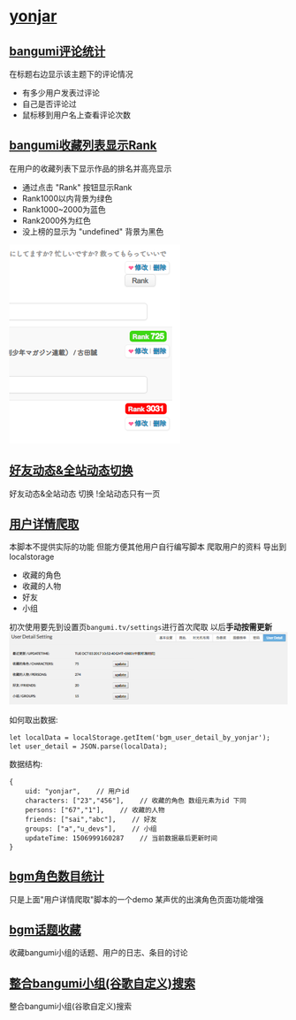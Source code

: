 # [yonjar](https://bgm.tv/user/yonjar)

## [bangumi评论统计](https://github.com/bangumi/scripts/blob/master/yonjar/comments_detail.user.js?raw=true)

在标题右边显示该主题下的评论情况 

- 有多少用户发表过评论 
- 自己是否评论过 
- 鼠标移到用户名上查看评论次数

## [bangumi收藏列表显示Rank](https://github.com/bangumi/scripts/blob/master/yonjar/show_rank.user.js?raw=true)

在用户的收藏列表下显示作品的排名并高亮显示		

- 通过点击 "Rank" 按钮显示Rank
- Rank1000以内背景为绿色 
- Rank1000~2000为蓝色 
- Rank2000外为红色 
- 没上榜的显示为 "undefined" 背景为黑色

![bangumi收藏列表显示Rank效果](images/show_rank_demo1.png)

## [好友动态&全站动态切换](https://github.com/bangumi/scripts/blob/master/yonjar/timeline_switch.user.js?raw=true)

好友动态&全站动态 切换
!全站动态只有一页

## [用户详情爬取](https://github.com/bangumi/scripts/blob/master/yonjar/user_detail.user.js?raw=true)

本脚本不提供实际的功能 但能方便其他用户自行编写脚本
爬取用户的资料 导出到localstorage

- 收藏的角色
- 收藏的人物
- 好友
- 小组

初次使用要先到设置页`bangumi.tv/settings`进行首次爬取 以后**手动按需更新**
![用户详情爬取设置](images/user_detail_demo1.png)

如何取出数据:

	let localData = localStorage.getItem('bgm_user_detail_by_yonjar');
	let user_detail = JSON.parse(localData);

数据结构:

	{
		uid: "yonjar",    // 用户id
		characters: ["23","456"],    // 收藏的角色 数组元素为id 下同
		persons: ["67","1"],    // 收藏的人物
		friends: ["sai","abc"],    // 好友
		groups: ["a","u_devs"],    // 小组
		updateTime: 1506999160287    // 当前数据最后更新时间
	}

## [bgm角色数目统计](https://github.com/bangumi/scripts/blob/master/yonjar/character_plus.user.js?raw=true)

只是上面"用户详情爬取"脚本的一个demo
某声优的出演角色页面功能增强

## [bgm话题收藏](https://github.com/bangumi/scripts/blob/master/yonjar/topic_collect.user.js?raw=true)

收藏bangumi小组的话题、用户的日志、条目的讨论

## [整合bangumi小组(谷歌自定义)搜索](https://github.com/bangumi/scripts/blob/master/yonjar/google_search.user.js?raw=true)

整合bangumi小组(谷歌自定义)搜索